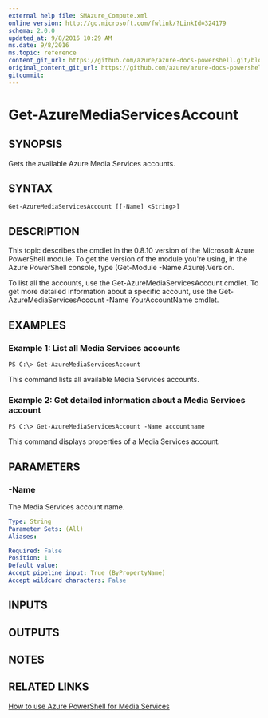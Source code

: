 ```yaml
---
external help file: SMAzure_Compute.xml
online version: http://go.microsoft.com/fwlink/?LinkId=324179
schema: 2.0.0
updated_at: 9/8/2016 10:29 AM
ms.date: 9/8/2016
ms.topic: reference
content_git_url: https://github.com/azure/azure-docs-powershell.git/blob/master/azureps-cmdlets-docs/Service%20Management/Compute%20Cmdlets/v0.9.8/Get-AzureMediaServicesAccount.md
original_content_git_url: https://github.com/azure/azure-docs-powershell.git/blob/master/azureps-cmdlets-docs/Service%20Management/Compute%20Cmdlets/v0.9.8/Get-AzureMediaServicesAccount.md
gitcommit: 
---
```


# Get-AzureMediaServicesAccount
## SYNOPSIS
Gets the available Azure Media Services accounts.

## SYNTAX

```
Get-AzureMediaServicesAccount [[-Name] <String>]
```

## DESCRIPTION
This topic describes the cmdlet in the 0.8.10 version of the Microsoft Azure PowerShell module.
To get the version of the module you're using, in the Azure PowerShell console, type (Get-Module -Name Azure).Version.

To list all the accounts, use the Get-AzureMediaServicesAccount cmdlet.
To get more detailed information about a specific account, use the Get-AzureMediaServicesAccount -Name YourAccountName cmdlet.

## EXAMPLES

### Example 1: List all Media Services accounts
```
PS C:\> Get-AzureMediaServicesAccount
```

This command lists all available Media Services accounts.

### Example 2: Get detailed information about a Media Services account
```
PS C:\> Get-AzureMediaServicesAccount -Name accountname
```

This command displays properties of a Media Services account.

## PARAMETERS

### -Name
The Media Services account name.

```yaml
Type: String
Parameter Sets: (All)
Aliases: 

Required: False
Position: 1
Default value: 
Accept pipeline input: True (ByPropertyName)
Accept wildcard characters: False
```

## INPUTS

## OUTPUTS

## NOTES

## RELATED LINKS

[How to use Azure PowerShell for Media Services](http://go.microsoft.com/fwlink/?LinkId=324179)

